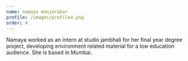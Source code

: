 ```yaml
---
name: namaya manjerakar
profile: /images/profile4.png
order: 4
---
```

Namaya worked as an intern at studio jambhali for her final year degree project, developing environment related material for a low education audience. She is based in Mumbai.